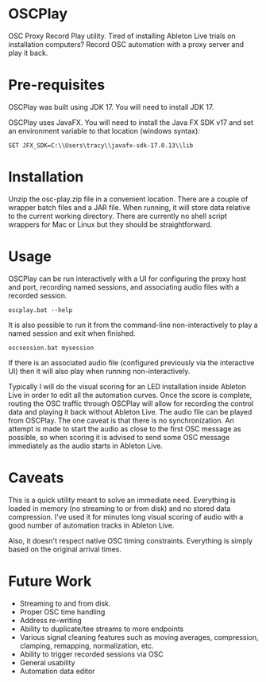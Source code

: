 # OSCPlay
OSC Proxy Record Play utility.  Tired of installing Ableton Live trials on installation computers? Record OSC automation with a proxy server and play it back.


# Pre-requisites
OSCPlay was built using JDK 17.  You will need to
install JDK 17.

OSCPlay uses JavaFX.  You will need to install the Java FX SDK v17 and set an environment variable
to that location (windows syntax):
```
SET JFX_SDK=C:\\Users\tracy\\javafx-sdk-17.0.13\\lib
```

# Installation
Unzip the osc-play.zip file in a convenient location.  There are a couple of wrapper batch files and a JAR file.  When running, it will store data relative to the current working directory.  There are currently no shell script wrappers for Mac or Linux but they should be straightforward.


# Usage
OSCPlay can be run interactively with a UI for configuring the proxy host and port, recording named sessions, and associating audio files with a recorded session.
```
oscplay.bat --help
```


It is also possible to run it from the command-line non-interactively to play a named session and exit when finished.
```
oscsession.bat mysession
```

If there is an associated audio file (configured previously via the interactive UI) then it will also play when running non-interactively.

Typically I will do the visual scoring for an LED installation inside Ableton Live in order to edit all the automation curves.  Once the score is complete, routing the OSC traffic through OSCPlay will allow for recording the control data and playing it back without Ableton Live.  The audio file can be played from OSCPlay.  The one caveat is that there is no synchronization.  An attempt is made to start the audio as close to the first OSC message as possible, so when scoring it is advised to send some OSC message immediately as the audio starts in Ableton Live.

# Caveats
This is a quick utility meant to solve an immediate need.  Everything is loaded in memory (no streaming to or from disk) and no stored data compression.  I've used it for minutes long visual scoring of audio with a good number of automation tracks in Ableton Live.

Also, it doesn't respect native OSC timing constraints.  Everything is simply based on the original arrival times.

# Future Work
* Streaming to and from disk.
* Proper OSC time handling
* Address re-writing
* Ability to duplicate/tee streams to more endpoints
* Various signal cleaning features such as moving averages, compression, clamping, remapping, normalization, etc.
* Ability to trigger recorded sessions via OSC 
* General usability
* Automation data editor



